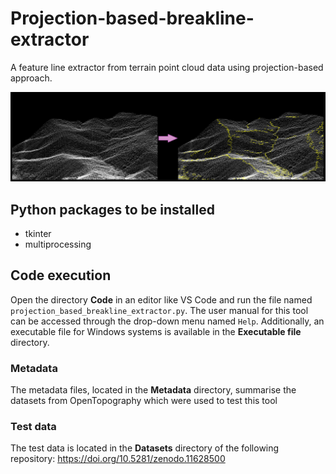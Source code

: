 # Projection-based-breakline-extractor
A feature line extractor from terrain point cloud data using projection-based approach. 

![alt text](output_demonstration.png)

## Python packages to be installed
* tkinter
* multiprocessing

## Code execution
Open the directory **Code** in an editor like VS Code and run the file named `projection_based_breakline_extractor.py`.
The user manual for this tool can be accessed through the drop-down menu named `Help`.
Additionally, an executable file for Windows systems is available in the **Executable file** directory.

### Metadata
The metadata files, located in the **Metadata** directory, summarise the datasets from OpenTopography which were used to test this tool

### Test data
The test data is located in the **Datasets** directory of the following repository: 
https://doi.org/10.5281/zenodo.11628500
